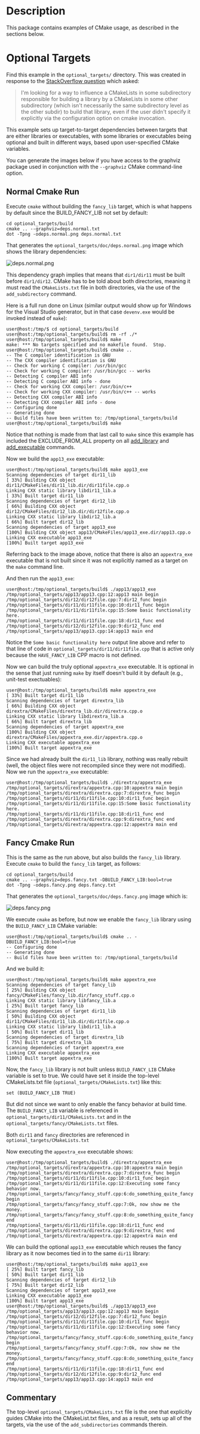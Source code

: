 Description
=================

This package contains examples of CMake usage, as described in the
sections below.

Optional Targets
=================

Find this example in the `optional_targets/` directory. This was
created in response to the [StackOverflow
question][global-variables-in-cmake-for-dependency-tracking]
which asked:

> I'm looking for a way to influence a CMakeLists in some subdirectory
responsible for building a library by a CMakeLists in some other
subdirectory (which isn't necessarily the same subdirectory level as
the other subdir) to build that library, even if the user didn't
specify it explicitly via the configuration option on cmake
invocation.

This example sets up target-to-target dependencies between targets
that are either libraries or executables, with some libraries or
executables being optional and built in different ways, based upon
user-specified CMake variables.

You can generate the images below if you have access to the graphviz
package used in conjunction with the `--graphviz` CMake command-line
option.

Normal Cmake Run
----------------

Execute `cmake` without building the `fancy_lib` target, which is what
happens by default since the BUILD_FANCY_LIB not set by default:

    cd optional_targets/build
    cmake .. --graphviz=deps.normal.txt
    dot -Tpng -odeps.normal.png deps.normal.txt

That generates the `optional_targets/doc/deps.normal.png` image which shows the library
dependencies:

<!-- Can't use SVG here due to apparent security risks. Oh give me a break! -->
<!-- http://support.github.com/discussions/feature-requests/109-svg-served-with-mime-type-textplain -->
<!-- Converting from SVG to PNG still did not fix the broken image. Next consider using the mechanism described at http://pages.github.com/ -->

<!-- I should be able to do this, but it does not work: -->
<!-- ![optional_targets/doc/deps.normal.png](optional_targets/doc/deps.normal.png) -->
![deps.normal.png](deps.normal.png)

This dependency graph implies that means that `dir1/dir11` must be
built before `dir1/dir12`.  CMake has to be told about both
directories, meaning it must read the `CMakeLists.txt` file in both
directories, via the use of the `add_subdirectory` command.

Here is a full run done on Linux (similar output would show up for
Windows for the Visual Studio generator, but in that case `devenv.exe`
would be invoked instead of `make`):

    user@host:/tmp/$ cd optional_targets/build
    user@host:/tmp/optional_targets/build$ rm -rf ./*
    user@host:/tmp/optional_targets/build$ make
    make: *** No targets specified and no makefile found.  Stop.
    user@host:/tmp/optional_targets/build$ cmake ..
    -- The C compiler identification is GNU
    -- The CXX compiler identification is GNU
    -- Check for working C compiler: /usr/bin/gcc
    -- Check for working C compiler: /usr/bin/gcc -- works
    -- Detecting C compiler ABI info
    -- Detecting C compiler ABI info - done
    -- Check for working CXX compiler: /usr/bin/c++
    -- Check for working CXX compiler: /usr/bin/c++ -- works
    -- Detecting CXX compiler ABI info
    -- Detecting CXX compiler ABI info - done
    -- Configuring done
    -- Generating done
    -- Build files have been written to: /tmp/optional_targets/build
    user@host:/tmp/optional_targets/build$ make

Notice that nothing is made from that last call to `make` since this
example has included the EXCLUDE_FROM_ALL property on all
[add_library][add_library] and [add_executable][add_executable] commands. 

Now we build the `app13_exe` executable:

    user@host:/tmp/optional_targets/build$ make app13_exe
    Scanning dependencies of target dir11_lib
    [ 33%] Building CXX object dir11/CMakeFiles/dir11_lib.dir/dir11file.cpp.o
    Linking CXX static library libdir11_lib.a
    [ 33%] Built target dir11_lib
    Scanning dependencies of target dir12_lib
    [ 66%] Building CXX object dir12/CMakeFiles/dir12_lib.dir/dir12file.cpp.o
    Linking CXX static library libdir12_lib.a
    [ 66%] Built target dir12_lib
    Scanning dependencies of target app13_exe
    [100%] Building CXX object app13/CMakeFiles/app13_exe.dir/app13.cpp.o
    Linking CXX executable app13_exe
    [100%] Built target app13_exe

Referring back to the image above, notice that there is also an
`appextra_exe` executable that is not built since it was not
explicitly named as a target on the `make` command line.

And then run the `app13_exe`:

    user@host:/tmp/optional_targets/build$ ./app13/app13_exe 
    /tmp/optional_targets/app13/app13.cpp:12:app13 main begin
    /tmp/optional_targets/dir12/dir12file.cpp:7:dir12_func begin
    /tmp/optional_targets/dir11/dir11file.cpp:10:dir11_func begin
    /tmp/optional_targets/dir11/dir11file.cpp:15:Some basic functionality here.
    /tmp/optional_targets/dir11/dir11file.cpp:18:dir11_func end
    /tmp/optional_targets/dir12/dir12file.cpp:9:dir12_func end
    /tmp/optional_targets/app13/app13.cpp:14:app13 main end

Notice the `Some basic functionality here` output line above and refer
to that line of code in `optional_targets/dir11/dir11file.cpp` that is
active only because the `HAVE_FANCY_LIB` CPP macro is not defined.

Now we can build the truly optional `appextra_exe` executable. It is
optional in the sense that just running `make` by itself doesn't build
it by default (e.g., unit-test exectuables):

    user@host:/tmp/optional_targets/build$ make appextra_exe
    [ 33%] Built target dir11_lib
    Scanning dependencies of target dirextra_lib
    [ 66%] Building CXX object dirextra/CMakeFiles/dirextra_lib.dir/dirextra.cpp.o
    Linking CXX static library libdirextra_lib.a
    [ 66%] Built target dirextra_lib
    Scanning dependencies of target appextra_exe
    [100%] Building CXX object dirextra/CMakeFiles/appextra_exe.dir/appextra.cpp.o
    Linking CXX executable appextra_exe
    [100%] Built target appextra_exe

Since we had already built the `dir11_lib` library, nothing was really
rebuilt (well, the object files were not recompiled since they were
not modified).  Now we run the `appextra_exe` executable:

    user@host:/tmp/optional_targets/build$ ./dirextra/appextra_exe 
    /tmp/optional_targets/dirextra/appextra.cpp:10:appextra main begin
    /tmp/optional_targets/dirextra/dirextra.cpp:7:dirextra_func begin
    /tmp/optional_targets/dir11/dir11file.cpp:10:dir11_func begin
    /tmp/optional_targets/dir11/dir11file.cpp:15:Some basic functionality here.
    /tmp/optional_targets/dir11/dir11file.cpp:18:dir11_func end
    /tmp/optional_targets/dirextra/dirextra.cpp:9:dirextra_func end
    /tmp/optional_targets/dirextra/appextra.cpp:12:appextra main end

Fancy Cmake Run
---------------

This is the same as the run above, but also builds the `fancy_lib`
library. Execute `cmake` to build the `fancy_lib` target, as follows:

    cd optional_targets/build
    cmake .. --graphviz=deps.fancy.txt -DBUILD_FANCY_LIB:bool=true
    dot -Tpng -odeps.fancy.png deps.fancy.txt

That generates the `optional_targets/doc/deps.fancy.png` image which is:

<!-- I should be able to do this, but it does not work: -->
<!-- ![optional_targets/doc/deps.fancy.png](optional_targets/doc/deps.fancy.png) -->
![deps.fancy.png](deps.fancy.png)

We execute `cmake` as before, but now we enable the `fancy_lib`
library using the `BUILD_FANCY_LIB` CMake variable:

    user@host:/tmp/optional_targets/build$ cmake .. -DBUILD_FANCY_LIB:bool=true
    -- Configuring done
    -- Generating done
    -- Build files have been written to: /tmp/optional_targets/build

And we build it:

    user@host:/tmp/optional_targets/build$ make appextra_exe
    Scanning dependencies of target fancy_lib
    [ 25%] Building CXX object fancy/CMakeFiles/fancy_lib.dir/fancy_stuff.cpp.o
    Linking CXX static library libfancy_lib.a
    [ 25%] Built target fancy_lib
    Scanning dependencies of target dir11_lib
    [ 50%] Building CXX object dir11/CMakeFiles/dir11_lib.dir/dir11file.cpp.o
    Linking CXX static library libdir11_lib.a
    [ 50%] Built target dir11_lib
    Scanning dependencies of target dirextra_lib
    [ 75%] Built target dirextra_lib
    Scanning dependencies of target appextra_exe
    Linking CXX executable appextra_exe
    [100%] Built target appextra_exe

Now, the `fancy_lib` library is not built unless `BUILD_FANCY_LIB`
CMake variable is set to true. We could have set it inside the
top-level CMakeLists.txt file (`optional_targets/CMakeLists.txt`) like this:

    set (BUILD_FANCY_LIB TRUE)

But did not since we want to only enable the fancy behavior at build
time. The `BUILD_FANCY_LIB` variable is referenced in
`optional_targets/dir11/CMakeLists.txt` and in the
`optional_targets/fancy/CMakeLists.txt` files.

Both `dir11` and `fancy` directories are referenced in
`optional_targets/CMakeLists.txt`

Now executing the `appextra_exe` executable shows:

    user@host:/tmp/optional_targets/build$ ./dirextra/appextra_exe 
    /tmp/optional_targets/dirextra/appextra.cpp:10:appextra main begin
    /tmp/optional_targets/dirextra/dirextra.cpp:7:dirextra_func begin
    /tmp/optional_targets/dir11/dir11file.cpp:10:dir11_func begin
    /tmp/optional_targets/dir11/dir11file.cpp:12:Executing some fancy behavior now.
    /tmp/optional_targets/fancy/fancy_stuff.cpp:6:do_something_quite_fancy begin
    /tmp/optional_targets/fancy/fancy_stuff.cpp:7:Ok, now show me the money.
    /tmp/optional_targets/fancy/fancy_stuff.cpp:8:do_something_quite_fancy end
    /tmp/optional_targets/dir11/dir11file.cpp:18:dir11_func end
    /tmp/optional_targets/dirextra/dirextra.cpp:9:dirextra_func end
    /tmp/optional_targets/dirextra/appextra.cpp:12:appextra main end


We can build the optional `app13_exe` executable which reuses the
fancy library as it now becomes tied in to the same `dir11`
library:

    user@host:/tmp/optional_targets/build$ make app13_exe
    [ 25%] Built target fancy_lib
    [ 50%] Built target dir11_lib
    Scanning dependencies of target dir12_lib
    [ 75%] Built target dir12_lib
    Scanning dependencies of target app13_exe
    Linking CXX executable app13_exe
    [100%] Built target app13_exe
    user@host:/tmp/optional_targets/build$ ./app13/app13_exe 
    /tmp/optional_targets/app13/app13.cpp:12:app13 main begin
    /tmp/optional_targets/dir12/dir12file.cpp:7:dir12_func begin
    /tmp/optional_targets/dir11/dir11file.cpp:10:dir11_func begin
    /tmp/optional_targets/dir11/dir11file.cpp:12:Executing some fancy behavior now.
    /tmp/optional_targets/fancy/fancy_stuff.cpp:6:do_something_quite_fancy begin
    /tmp/optional_targets/fancy/fancy_stuff.cpp:7:Ok, now show me the money.
    /tmp/optional_targets/fancy/fancy_stuff.cpp:8:do_something_quite_fancy end
    /tmp/optional_targets/dir11/dir11file.cpp:18:dir11_func end
    /tmp/optional_targets/dir12/dir12file.cpp:9:dir12_func end
    /tmp/optional_targets/app13/app13.cpp:14:app13 main end


Commentary
---------------

The top-level `optional_targets/CMakeLists.txt` file is the one that
explicitly guides CMake into the CMakeList.txt files, and as a result,
sets up all of the targets, via the use of the `add_subdirectories`
commands therein. 

<!-- I thought the following was true on CMake 2.8.1 on Windows -->
<!-- but I am not convinced it is, so comment it out for now and remove it later if it is not true: -->

<!-- The big gotcha here is that, as of CMake version 2.8.1, CMake requires -->
<!-- you to list them in bottom-up order in terms of dependencies.  Try -->
<!-- reordering the `add_subdirectory` calls inside the -->
<!-- `optional_targets/CMakeLists.txt` file and rerun `cmake`, -->
<!-- `optional_targets/CMakeLists.txt` file and rerun `cmake`, and see the -->
<!-- errors that show up. -->

  [add_library]: http://www.cmake.org/cmake/help/cmake-2-8-docs.html#command:add_library "add_library"
  [add_executable]: http://www.cmake.org/cmake/help/cmake-2-8-docs.html#command:add_executable "add_executable"
  [global-variables-in-cmake-for-dependency-tracking]: http://stackoverflow.com/questions/4372512/global-variables-in-cmake-for-dependency-tracking "StackOverflow question"
  [deps.normal.png]: https://img.skitch.com/20101219-xtkmhjqn47h3mdyq5k6c5x2kp7.png "deps.normal.png"
  [deps.fancy.png]: https://img.skitch.com/20101219-g3wep9q1h1w8r767x6n3unxk4k.png "deps.fancy.png"

 
